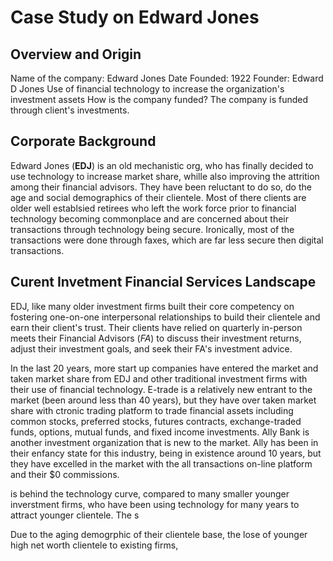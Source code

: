 # **Case Study on Edward Jones**
## Overview and Origin
Name of the company:  Edward Jones
Date Founded: 1922
Founder: Edward D Jones
Use of financial technology to increase the organization's investment assets 
How is the company funded? The company is funded through client's investments.

## Corporate Background 
Edward Jones (**EDJ**) is an old mechanistic org, who has finally decided to use technology to increase market share, whille also improving the  attrition among their financial advisors. They have  been reluctant to do so, do the age and social demographics of their clientele. Most of there clients are older well establsied retirees who left the work force prior to financial technology becoming commonplace and are concerned about their transactions through technology being secure. Ironically, most of the transactions were done through faxes, which are far less secure then digital transactions.

## Curent Invetment Financial Services Landscape
EDJ, like many older investment firms  built their core competency on fostering one-on-one interpersonal relationships to build their clientele and earn their client's trust. Their clients have relied on quarterly in-person meets their Financial Advisors (*FA*) to discuss their investment returns, adjust their investment goals, and seek their FA's investment advice.

In the last 20 years, more start up companies have entered the market and taken market share from EDJ and other traditional investment firms with their use of financial technology. E-trade is a relatively new entrant to the market (been around less than 40 years), but they have over taken market share with ctronic trading platform to trade financial assets including common stocks, preferred stocks, futures contracts, exchange-traded funds, options, mutual funds, and fixed income investments. Ally Bank is another investment organization that is new to the market. Ally has been in their enfancy state for this industry, being in existence around 10 years, but they have excelled in the market with the all transactions on-line platform and their $0 commissions.



 is behind the technology curve, compared to many smaller younger inverstment firms, who have been using technology for many years to attract younger clientele. The s

Due to the aging demogrphic of their clientele base, the lose of younger high net worth clientele to existing firms, 
